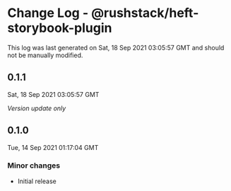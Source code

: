 # Change Log - @rushstack/heft-storybook-plugin

This log was last generated on Sat, 18 Sep 2021 03:05:57 GMT and should not be manually modified.

## 0.1.1
Sat, 18 Sep 2021 03:05:57 GMT

_Version update only_

## 0.1.0
Tue, 14 Sep 2021 01:17:04 GMT

### Minor changes

- Initial release

